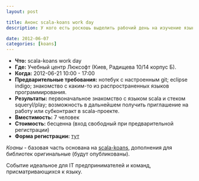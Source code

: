 ```yaml
---
layout: post

title: Анонс scala-koans work day
description: У кого есть роскошь выделить рабочий день на изучение языка - scala-koans work day

date: 2012-06-07
categories: [koans]
---
```


* **Что:** scala-koans work day
* **Где:** Учебный центр Люксофт (Киев, Радищева 10/14 корпус Б).
* **Когда:** 2012-06-21  10:00 - 17:00
* **Предварительные требования:** нотебук с настроенным git; eclipse indigo; знакомство с каким-то из распространенных языков программирования.
* **Результаты:** первоначальное знакомство с языком scala и стеком squeryl/play; возможность в дальнейшем получить приглашение на работу или субконтракт в scala-проекте.
* **Вместимость:** 7 человек
* **Стоимость:** бесценна (вход свободный при предварительной регистрации)
* **Форма регистрации:** [тут][reg]

_Коаны_ - базовая часть основана на [scala-koans][scala-koans], дополнения для библиотек оригинальные (будут опубликованы).

Событие идеальное для IT предпринимателей и команд, присматривающихся к языку.

[reg]: https://docs.google.com/a/shevchenko.kiev.ua/spreadsheet/viewform?formkey=dEhUenJOMy1SNXVNRnRpVVNkeGNVc3c6MQ#gid=0
[scala-koans]: http://www.scalakoans.org/
